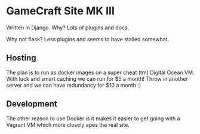 # GameCraft Site MK III

Written in Django. Why? Lots of plugins and docs.

Why not flask? Less plugins and seems to have stalled somewhat.

## Hosting

The plan is to run as docker images on a super cheat (tm) Digital Ocean VM. With luck and smart caching we can run for $5 a month! Throw in another server and we can have redundancy for $10 a month :)

## Development

The other reason to use Docker is it makes it easier to get going with a Vagrant VM which more closely apes the real site.
